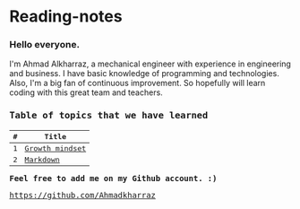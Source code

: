# Reading-notes

### Hello everyone.
I'm Ahmad Alkharraz, a mechanical engineer with experience in engineering and business.
I have basic knowledge of programming and technologies. Also, I'm a big fan of continuous improvement.
So hopefully will learn coding with this great team and teachers.

<kbd>

### Table of topics that we have learned

| #  | Title |
| ------------- | ------------- |
| 1  | [Growth mindset](growthmindset.html)  |
| 2  | [Markdown](markdown.html) |


<kbd>

**Feel free to add me on my Github account. :)**

https://github.com/Ahmadkharraz
